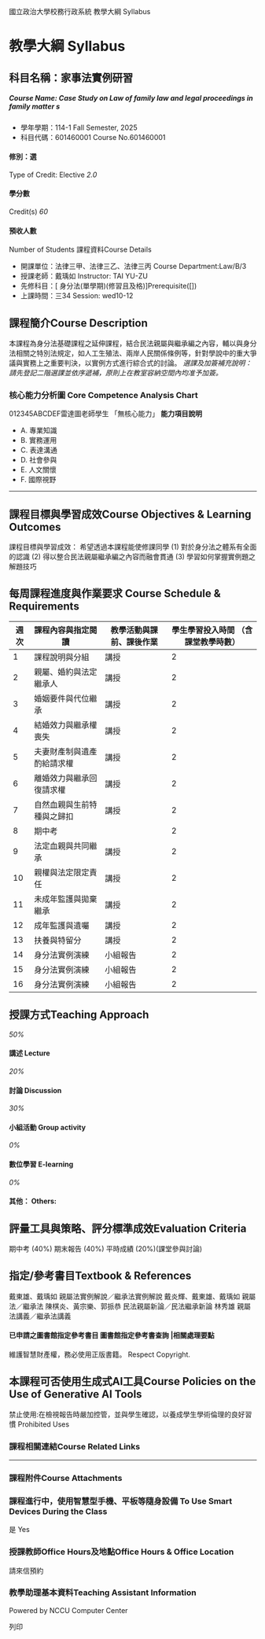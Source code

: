 國立政治大學校務行政系統 教學大綱 Syllabus
# 教學大綱 Syllabus
##  科目名稱：家事法實例研習
#####  Course Name: Case Study on Law of family law and legal proceedings in family matter s
  * 學年學期：114-1 Fall Semester, 2025 
  * 科目代碼：601460001 Course No.601460001


#### 修別：選
Type of Credit: Elective 
_2.0_
#### 學分數
Credit(s)
_60_
#### 預收人數
Number of Students
課程資料Course Details
  * 開課單位：法律三甲、法律三乙、法律三丙 Course Department:Law/B/3 
  * 授課老師：戴瑀如 Instructor: TAI YU-ZU 
  * 先修科目：[ 身分法(單學期)(修習且及格)]Prerequisite([])
  * 上課時間：三34 Session: wed10-12


##  課程簡介Course Description
本課程為身分法基礎課程之延伸課程，結合民法親屬與繼承編之內容，輔以與身分法相關之特別法規定，如人工生殖法、兩岸人民關係條例等，針對學說中的重大爭議與實務上之重要判決，以實例方式進行綜合式的討論。
_選課及加簽補充說明：_
_請先登記二階選課並依序遞補，原則上在教室容納空間內均准予加簽。_
###  核心能力分析圖 Core Competence Analysis Chart
012345ABCDEF雷達圖老師學生
「無核心能力」 
**能力項目說明**
  * A. 專業知識
  * B. 實務運用
  * C. 表達溝通
  * D. 社會參與
  * E. 人文關懷
  * F. 國際視野


* * *
##  課程目標與學習成效Course Objectives & Learning Outcomes 
課程目標與學習成效：
希望透過本課程能使修課同學
(1) 對於身分法之體系有全面的認識
(2) 得以整合民法親屬繼承編之內容而融會貫通
(3) 學習如何掌握實例題之解題技巧
##  每周課程進度與作業要求 Course Schedule & Requirements
**週次** |  **課程內容與指定閱讀** |  **教學活動與課前、課後作業** |  **學生學習投入時間** **（含課堂教學時數）**  
---|---|---|---  
1 |  課程說明與分組 |  講授 |  2  
2 |  親屬、婚約與法定繼承人 |  講授 |  2  
3 | 婚姻要件與代位繼承 |  講授 |  2  
4 | 結婚效力與繼承權喪失 | 講授 |  2  
5 |  夫妻財產制與遺產酌給請求權 | 講授 |  2  
6 | 離婚效力與繼承回復請求權 | 講授 |  2  
7 | 自然血親與生前特種與之歸扣 | 講授 |  2  
8 | 期中考 |  |  2  
9 | 法定血親與共同繼承 |  講授 |  2  
10 |  親權與法定限定責任 | 講授 |  2  
11 |  未成年監護與拋棄繼承 | 講授 |  2  
12 |  成年監護與遺囑 | 講授 |  2  
13 |  扶養與特留分 | 講授 |  2  
14 |  身分法實例演練 | 小組報告 |  2  
15 |  身分法實例演練 | 小組報告 |  2  
16 |  身分法實例演練 | 小組報告 |  2  
##  授課方式Teaching Approach
_50%_
####  講述 Lecture
_20%_
####  討論 Discussion
_30%_
####  小組活動 Group activity
_0%_
####  數位學習 E-learning
_0%_
####  其他： Others:
##  評量工具與策略、評分標準成效Evaluation Criteria
期中考 (40%)
期末報告 (40%)
平時成績 (20%)(課堂參與討論)
##  指定/參考書目Textbook & References
戴東雄、戴瑀如 親屬法實例解說／繼承法實例解說
戴炎輝、戴東雄、戴瑀如 親屬法／繼承法
陳棋炎、黃宗樂、郭挀恭 民法親屬新論／民法繼承新論
林秀雄 親屬法講義／繼承法講義
####  已申請之圖書館指定參考書目  圖書館指定參考書查詢 |相關處理要點
維護智慧財產權，務必使用正版書籍。 Respect Copyright.
##  本課程可否使用生成式AI工具Course Policies on the Use of Generative AI Tools
禁止使用:在檢視報告時嚴加控管，並與學生確認，以養成學生學術倫理的良好習慣 Prohibited Uses
###  課程相關連結Course Related Links
* * *
###  課程附件Course Attachments
###  課程進行中，使用智慧型手機、平板等隨身設備 To Use Smart Devices During the Class
是  Yes
###  授課教師Office Hours及地點Office Hours & Office Location
請來信預約
###  教學助理基本資料Teaching Assistant Information
Powered by NCCU Computer Center
  
列印
